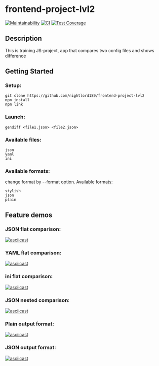 # frontend-project-lvl2
[![Maintainability](https://api.codeclimate.com/v1/badges/e3678b0710629afd321c/maintainability)](https://codeclimate.com/github/nightlord189/frontend-project-lvl2)
[![CI](https://github.com/nightlord189/frontend-project-lvl2/workflows/main/badge.svg)](https://github.com/nightlord189/frontend-project-lvl2/actions)
[![Test Coverage](https://api.codeclimate.com/v1/badges/e3678b0710629afd321c/test_coverage)](https://codeclimate.com/github/nightlord189/frontend-project-lvl2/test_coverage)


## Description
This is training JS-project, app that compares two config files and shows difference


## Getting Started
### Setup:
```
git clone https://github.com/nightlord189/frontend-project-lvl2
npm install
npm link
```

### Launch:
```
gendiff <file1.json> <file2.json>
```

### Available files:
```
json
yaml
ini
```

### Available formats:
change format by --format option. Available formats:
```
stylish
json
plain
```

## Feature demos

### JSON flat comparison:
[![asciicast](https://asciinema.org/a/tNlOdrGrQh5ZUU19GygwtbmGX.svg)](https://asciinema.org/a/tNlOdrGrQh5ZUU19GygwtbmGX)

### YAML flat comparison:
[![asciicast](https://asciinema.org/a/bUbbgef78aUuX170CERMyuRmx.svg)](https://asciinema.org/a/bUbbgef78aUuX170CERMyuRmx)

### ini flat comparison:
[![asciicast](https://asciinema.org/a/oeA4DWD1R6LHFLGmIi76uWlTc.svg)](https://asciinema.org/a/oeA4DWD1R6LHFLGmIi76uWlTc)

### JSON nested comparison:
[![asciicast](https://asciinema.org/a/mDeUcOm5SheapFgqDdxdrTxN3.svg)](https://asciinema.org/a/mDeUcOm5SheapFgqDdxdrTxN3)

### Plain output format:
[![asciicast](https://asciinema.org/a/2YFWw3RR8JtrBs8vrbyCRg6kn.svg)](https://asciinema.org/a/2YFWw3RR8JtrBs8vrbyCRg6kn)

### JSON output format:
[![asciicast](https://asciinema.org/a/FPoY5ibmaJa7aCVH7IghWqv8S.svg)](https://asciinema.org/a/FPoY5ibmaJa7aCVH7IghWqv8S)
